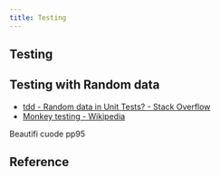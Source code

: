 ```yaml
---
title: Testing
---
```


## Testing

## Testing with Random data
* [tdd - Random data in Unit Tests? - Stack Overflow](https://stackoverflow.com/questions/32458/random-data-in-unit-tests)
* [Monkey testing - Wikipedia](https://en.wikipedia.org/wiki/Monkey_testing)

Beautifi cuode pp95

## Reference

